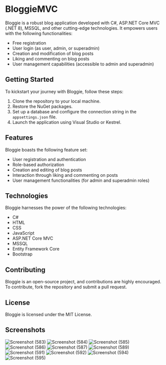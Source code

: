 # BloggieMVC

Bloggie is a robust blog application developed with C#, ASP.NET Core MVC (.NET 8), MSSQL, and other cutting-edge technologies. It empowers users with the following functionalities:

- Free registration
- User login (as user, admin, or superadmin)
- Creation and modification of blog posts
- Liking and commenting on blog posts
- User management capabilities (accessible to admin and superadmin)

## Getting Started

To kickstart your journey with Bloggie, follow these steps:

1. Clone the repository to your local machine.
2. Restore the NuGet packages.
3. Set up a database and configure the connection string in the `appsettings.json` file.
4. Launch the application using Visual Studio or Kestrel.

## Features

Bloggie boasts the following feature set:

- User registration and authentication
- Role-based authorization
- Creation and editing of blog posts
- Interaction through liking and commenting on posts
- User management functionalities (for admin and superadmin roles)

## Technologies

Bloggie harnesses the power of the following technologies:

- C#
- HTML
- CSS
- JavaScript
- ASP.NET Core MVC
- MSSQL
- Entity Framework Core
- Bootstrap

## Contributing

Bloggie is an open-source project, and contributions are highly encouraged. To contribute, fork the repository and submit a pull request.

## License

Bloggie is licensed under the MIT License.

## Screenshots 

![Screenshot (583)](https://github.com/alimusa17/BloggieMVC/assets/106487730/5a70b2ed-596f-4fe8-b210-efceeb1b7966)
![Screenshot (584)](https://github.com/alimusa17/BloggieMVC/assets/106487730/3c9b1c08-fb4b-4b6c-aa63-999d1e1b8479)
![Screenshot (585)](https://github.com/alimusa17/BloggieMVC/assets/106487730/6587e254-5722-4881-b757-80de56ecb1c6)
![Screenshot (586)](https://github.com/alimusa17/BloggieMVC/assets/106487730/f24dc0b4-f66b-482a-9e80-94bb64c1dd02)
![Screenshot (587)](https://github.com/alimusa17/BloggieMVC/assets/106487730/892a3073-3baf-46ee-a5ee-d892ba623b30)
![Screenshot (589)](https://github.com/alimusa17/BloggieMVC/assets/106487730/ddd58de0-b730-45b6-a242-6d4baee76070)
![Screenshot (591)](https://github.com/alimusa17/BloggieMVC/assets/106487730/8de2e269-4e9d-49cf-a929-4e5175109969)
![Screenshot (592)](https://github.com/alimusa17/BloggieMVC/assets/106487730/59ef4146-fa53-481b-895f-f1b365283612)
![Screenshot (594)](https://github.com/alimusa17/BloggieMVC/assets/106487730/ea0883c0-3dd0-4954-94ec-cd6cf91c4f3c)
![Screenshot (595)](https://github.com/alimusa17/BloggieMVC/assets/106487730/1018172a-94c8-4c81-862c-8ffe83ac31f8)
